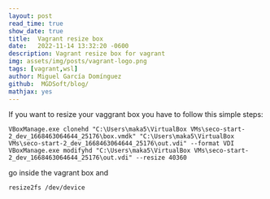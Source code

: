 ```yaml
---
layout: post
read_time: true
show_date: true
title:  Vagrant resize box 
date:   2022-11-14 13:32:20 -0600
description: Vagrant resize box for vagrant
img: assets/img/posts/vagrant-logo.png
tags: [vagrant,wsl]
author: Miguel García Domínguez
github:  MGDSoft/blog/
mathjax: yes
---
```


If you want to resize your vaggrant box you have to follow this simple steps:
    
    VBoxManage.exe clonehd "C:\Users\maka5\VirtualBox VMs\seco-start-2_dev_1668463064644_25176\box.vmdk" "C:\Users\maka5\VirtualBox VMs\seco-start-2_dev_1668463064644_25176\out.vdi" --format VDI
    VBoxManage.exe modifyhd "C:\Users\maka5\VirtualBox VMs\seco-start-2_dev_1668463064644_25176\out.vdi" --resize 40360
    
go inside the vagrant box and 

    resize2fs /dev/device 
    
    
